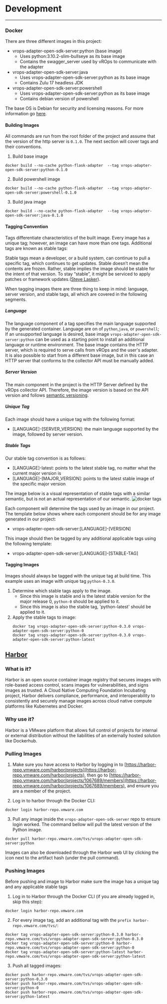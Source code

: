 # Development
* * *
### Docker
There are three different images in this project:
- vrops-adapter-open-sdk-server:python (base image)
	- Uses python:3.10.2-slim-bullseye as its base image
	- Contains the swagger_server used by vROps to communicate with the adapter
- vrops-adapter-open-sdk-server:java
	- Uses vrops-adapter-open-sdk-server:python as its base image
	- Contains Zulu 17 headless JDK
- vrops-adapter-open-sdk-server:powershell
	- Uses vrops-adapter-open-sdk-server:python as its base image
	- Contains debian version of powershell

The base OS is Debian for security and licensing reasons. For more information go [here](https://confluence.eng.vmware.com/display/OS/Container+Base+OS).

#### Building Images
All commands are run from the root folder of the project and assume that the version of the http server is `0.1.0`.
The next section will cover tags and their conventions.

1. Build base image
```
docker build --no-cache python-flask-adapter  --tag vrops-adapter-open-sdk-server:python-0.1.0
```
2. Build powershell image
```
docker build --no-cache python-flask-adapter  --tag vrops-adapter-open-sdk-server:powershell-0.1.0
```
3. Build java image
```
docker build --no-cache python-flask-adapter  --tag vrops-adapter-open-sdk-server:java-0.1.0
```

#### Tagging Convention
Tags differentiate characteristics of the built image. Every image has a unique tag; however, an
image can have more than one tags. Additional tags are known as stable tags:

   Stable tags mean a developer, or a build system, can continue to pull a specific tag, which
   continues to get updates. Stable doesn’t mean the contents are frozen. Rather, stable implies the image
   should be stable for the intent of that version. To stay “stable”, it might be serviced to apply
   patches or framework updates.([Steve Lasker](https://docs.microsoft.com/en-us/azure/container-registry/container-registry-image-tag-version#:~:text=Stable%20tags%20mean,or%20framework%20updates.)).

When tagging images there are three thing to keep
in mind:  language, server version, and stable tags, all which are covered in the following segments.

##### Language
The  language component of a tag specifies the main language supported by the generated container.
Language are on of `python`,`java`, or `powershell`; If an unsupported language is desired, base
image `vrops-adapter-open-sdk-server:python` can be used as a starting point to install an additional
language or runtime environment. The base image contains the HTTP server, which is required to serve
calls from vROps and the user's adapter. It is also possible to start from a different base image,
but in this case an HTTP server that conforms to the collector API must be manually added.

##### Server Version
The main component in the project is the HTTP Server defined by the vROps collector API. Therefore, the image version is based on the API version and follows [semantic versioning](https://semver.org/).

##### Unique Tag
Each image should have a unique tag with the following format:

- [LANGUAGE]-[SERVER_VERSION]: the main language supported by the image, followed by server version.

##### Stable Tags
Our stable tag convention is as follows:

- [LANGUAGE]-latest: points to the latest stable tag, no matter what the current major version is
- [LANGUAGE]-[MAJOR_VERSION]: points to the latest stable image of the specific major version

The image below is a visual representation  of stable tags with a similar semantic, but is not an actual representation of our semantic.
![docker tags](https://stevelaskerblog.files.wordpress.com/2018/03/stabletagging.gif)


Each component will determine the tags used by an image in our project.
The template below shows where each component should be for any image generated
in our project:

 - vrops-adapter-open-sdk-server:[LANGUAGE]-[VERSION]

This image should then be tagged by any additional applicable tags using the
following template:

 - vrops-adapter-open-sdk-server:[LANGUAGE]-[STABLE-TAG]

#### Tagging Images
Images should always be tagged with the unique tag at build time. This example uses an image with
unique tag `python-0.3.0`.

1. Determine which stable tags apply to the image.
	- Since this image is stable and is the latest stable version for the major release 0,  `python-0` should be applied to it.
	- Since this image is also the stable tag, 'python-latest' should be applied to it.
2. Apply the stable tags to image:
	```
	docker tag vrops-adapter-open-sdk-server:python-0.3.0 vrops-adapter-open-sdk-server:python-0
	docker tag vrops-adapter-open-sdk-server:python-0.3.0 vrops-adapter-open-sdk-server:python-latest
	```

## [Harbor](https://confluence.eng.vmware.com/display/HARBOR/Harbor)

### What is it?
Harbor is an open source container image registry that secures images
with role-based access control, scans images for vulnerabilities, and signs
images as trusted. A Cloud Native Computing Foundation Incubating project, Harbor delivers compliance, performance,
and interoperability to consistently and securely manage images across cloud
native compute platforms like Kubernetes and Docker.

### Why use it?
Harbor is a VMware platform that allows full control of projects for internal or external distribution
without the liabilities of an externally hosted solution like Dockerhub.

### Pulling Images

1. Make sure you have access to Harbor by logging in to [https://harbor-repo.vmware.com/harbor/projects](https://harbor-repo.vmware.com/harbor/projects),
then go to [https://harbor-repo.vmware.com/harbor/projects/1067689/members](https://harbor-repo.vmware.com/harbor/projects/1067689/members), and ensure you are a member of the project.

2. Log in to harbor through the Docker CLI:
```
docker login harbor-repo.vmware.com
```

3. Pull any image inside the `vrops-adapter-open-sdk-server`  repo to ensure login worked. The command
bellow will pull the latest version of the Python image.
```
docker pull harbor-repo.vmware.com/tvs/vrops-adapter-open-sdk-server:python
```
Images can also be downloaded through the Harbor web UI by clicking the icon next to the artifact hash (under the pull command).
### Pushing Images
Before pushing and image to Harbor make sure the image has a unique tag and any applicable stable tags

1. Log in to Harbor through the Docker CLI (if you are already logged in, skip this step):
```
docker login harbor-repo.vmware.com
```

2. For every image tag, add an additional tag with the `prefix harbor-repo.vmware.com/tvs/`:
```
docker tag vrops-adapter-open-sdk-server:python-0.3.0 harbor-repo.vmware.com/tvs/vrops-adapter-open-sdk-server:python-0.3.0
docker tag vrops-adapter-open-sdk-server:python-0 harbor-repo.vmware.com/tvs/vrops-adapter-open-sdk-server:python-0
docker tag vrops-adapter-open-sdk-server:python-latest harbor-repo.vmware.com/tvs/vrops-adapter-open-sdk-server:python-latest
```

3. Push all tagged images:
```
docker push harbor-repo.vmware.com/tvs/vrops-adapter-open-sdk-server:python-0.3.0
docker push harbor-repo.vmware.com/tvs/vrops-adapter-open-sdk-server:python-0
docker push harbor-repo.vmware.com/tvs/vrops-adapter-open-sdk-server:python-latest
```
